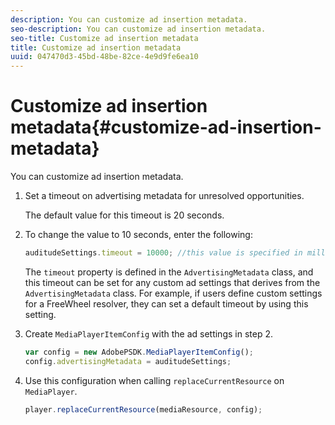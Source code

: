 ```yaml
---
description: You can customize ad insertion metadata.
seo-description: You can customize ad insertion metadata.
seo-title: Customize ad insertion metadata
title: Customize ad insertion metadata
uuid: 047470d3-45bd-48be-82ce-4e9d9fe6ea10
---
```


# Customize ad insertion metadata{#customize-ad-insertion-metadata}

You can customize ad insertion metadata.

1. Set a timeout on advertising metadata for unresolved opportunities.

   The default value for this timeout is 20 seconds.
1. To change the value to 10 seconds, enter the following:

   ```js
   auditudeSettings.timeout = 10000; //this value is specified in milliseconds
   ```

   The `timeout` property is defined in the `AdvertisingMetadata` class, and this timeout can be set for any custom ad settings that derives from the `AdvertisingMetadata` class. For example, if users define custom settings for a FreeWheel resolver, they can set a default timeout by using this setting. 

1. Create `MediaPlayerItemConfig` with the ad settings in step 2.

   ```js
   var config = new AdobePSDK.MediaPlayerItemConfig(); 
   config.advertisingMetadata = auditudeSettings;
   ```

1. Use this configuration when calling `replaceCurrentResource` on `MediaPlayer`.

   ```js
   player.replaceCurrentResource(mediaResource, config);
   ```

